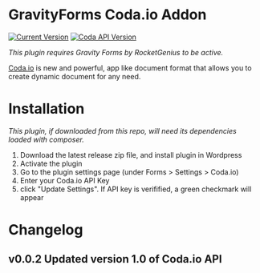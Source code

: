 # GravityForms Coda.io Addon
[![Current Version](https://img.shields.io/github/release/danielstieber/codaphp.svg?style=flat-square)](https://github.com/mohamedhamad/gf-coda-addon/releases)
[![Coda API Version](https://img.shields.io/badge/Coda_API_version-0.1.1--beta-orange.svg?style=flat-square)](https://coda.io/developers/apis/v1beta1)

*This plugin requires Gravity Forms by RocketGenius to be active.*

[Coda.io](https://coda.io) is new and powerful, app like document format that allows you to create dynamic document for any need. 

# Installation
*This plugin, if downloaded from this repo, will need its dependencies loaded with composer.*

1. Download the latest release zip file, and install plugin in Wordpress
2. Activate the plugin
3. Go to the plugin settings page (under Forms > Settings > Coda.io)
4. Enter your Coda.io API Key
5. click "Update Settings". If API key is verifified, a green checkmark will appear

# Changelog
## v0.0.2 Updated version 1.0 of Coda.io API